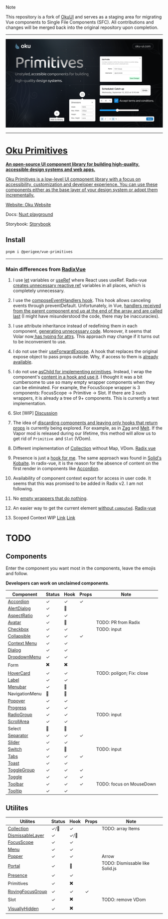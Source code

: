 > [!NOTE]
> This repository is a fork of [OkuUI](https://github.com/oku-ui/primitives) and serves as a staging area for migrating Vue components to Single File Components (SFC). All contributions and changes will be merged back into the original repository upon completion.

---

<a href="https://oku-ui.com">
  <img alt="Oku UI hero image" src="https://github.com/oku-ui/primitives/blob/main/.github/assets/primitives-cover.png?raw=true"
</a>

---

# Oku Primitives

**An open-source UI component library for building high-quality, accessible design systems and web apps.**

Oku Primitives is a low-level UI component library with a focus on accessibility, customization and developer experience. You can use these components either as the base layer of your design system or adopt them incrementally.

Website: [Oku Website](https://oku-ui.com)

Docs: [Nuxt playground](https://vue-primitives-docs.netlify.app/)

Storybook: [Storybook](https://vue-primitives.netlify.app)

## Install

```sh
pnpm i @perigee/vue-primitives
```

---

### Main differences from [RadixVue](https://github.com/radix-vue/radix-vue)

1) I use [let](https://github.com/perigee-ui/vue-primitives/blob/7c341db59fdfdb0cc88dfa6614d6c390b6856780/packages/vue-primitives/src/hover-card/HoverCardRoot.vue#L22) variables or [useRef](https://github.com/perigee-ui/vue-primitives/blob/7c341db59fdfdb0cc88dfa6614d6c390b6856780/packages/vue-primitives/src/hooks/useRef.ts#L18) where React uses useRef. Radix-vue [creates unnecessary reactive ref](https://github.com/radix-vue/radix-vue/blob/3f0f965fcf6fc3901e4fbbedf9a68dcb7d706f3f/packages/radix-vue/src/HoverCard/HoverCardRoot.vue#L64) variables in all places, which is completely unnecessary.

2) I use the [composeEventHandlers hook](https://github.com/radix-ui/primitives/blob/660060a765634e9cc7bf4513f41e8dabc9824d74/packages/core/primitive/src/primitive.tsx#L1). This hook allows canceling events through preventDefault. Unfortunately, in Vue, [handlers received from the parent component end up at the end of the array and are called last](https://github.com/vuejs/core-vapor/blob/30583b9ee1c696d3cb836f0bfd969793e57e849d/packages/runtime-core/src/vnode.ts#L886) (I might have misunderstood the code, there may be inaccuracies).

3) I use attribute inheritance instead of redefining them in each component, [generating unnecessary code](https://github.com/radix-vue/radix-vue/blob/3f0f965fcf6fc3901e4fbbedf9a68dcb7d706f3f/packages/radix-vue/src/shared/useForwardProps.ts#L16). Moreover, it seems that Volar now[ has typing for attrs](https://github.com/vuejs/language-tools/pull/4103). This approach may change if it turns out to be inconvenient to use.

4) I do not use their [useForwardExpose](https://github.com/radix-vue/radix-vue/blob/3f0f965fcf6fc3901e4fbbedf9a68dcb7d706f3f/packages/radix-vue/src/shared/useForwardExpose.ts#L21). A hook that replaces the original expose object to pass props outside. Why, if access to them is [already available](https://vuejs.org/api/component-instance.html#props).

5) I do not use [asChild for implementing primitives](https://github.com/radix-vue/radix-vue/blob/3f0f965fcf6fc3901e4fbbedf9a68dcb7d706f3f/packages/radix-vue/src/Menu/MenuContentImpl.vue#L274). Instead, I wrap the component's [content in a hook and use it](https://github.com/perigee-ui/vue-primitives/blob/a991db71fbecf364cd0b8479b294606236b104b4/packages/vue-primitives/src/dialog/DialogContentModal.vue#L65). I thought it was a bit cumbersome to use so many empty wrapper components when they can be eliminated. For example, the FocusScope wrapper is 3 components: FocusScope -> Primitive -> Slot. If there are 3 such wrappers, it is already a tree of 9+ components.
This is currently a test implementation.

6) Slot [WIP] [Discussion](https://github.com/radix-vue/radix-vue/discussions/1324)

7) The idea of [discarding components and leaving only hooks that return props](https://github.com/perigee-ui/vue-primitives/blob/feat/hooks/packages/vue-primitives/src/accordion/AccordionItem.vue) is currently being explored. For example, as in [Zag](https://zagjs.com/components/react/accordion) and [Melt](https://melt-ui.com/docs/introduction). If the Vapor mod is released during our lifetime, this method will allow us to get rid of `Primitive `and `Slot` (VDom).

8) Different implementation of [Collection](https://github.com/perigee-ui/vue-primitives/blob/7c341db59fdfdb0cc88dfa6614d6c390b6856780/packages/vue-primitives/src/collection/Collection.ts#L29) without Map, VDom. [Radix vue](https://github.com/radix-vue/radix-vue/blob/3f0f965fcf6fc3901e4fbbedf9a68dcb7d706f3f/packages/radix-vue/src/Collection/Collection.ts#L59)

9) Presence is just a [hook for me](https://github.com/perigee-ui/vue-primitives/blob/7c341db59fdfdb0cc88dfa6614d6c390b6856780/packages/vue-primitives/src/presence/usePresence.ts#L8). The same approach was found in [Solid's Kobalte](https://github.com/corvudev/corvu/blob/main/packages/solid-presence/src/presence.ts). In radix-vue, it is the reason for the absence of content on the first render in components like [Accordion](https://github.com/radix-vue/radix-vue/issues/978).

10) Availability of component context export for access in user code. It seems that this was promised to be added in Radix v2. I am not following.

11) No [empty wrappers that do nothing](https://github.com/radix-vue/radix-vue/blob/3f0f965fcf6fc3901e4fbbedf9a68dcb7d706f3f/packages/radix-vue/src/AlertDialog/AlertDialogTrigger.vue).

12) An easier way to get the current element [without `computed`](https://github.com/perigee-ui/vue-primitives/blob/7c341db59fdfdb0cc88dfa6614d6c390b6856780/packages/vue-primitives/src/hooks/useForwardElement.ts#L4). [Radix-vue](https://github.com/radix-vue/radix-vue/blob/3f0f965fcf6fc3901e4fbbedf9a68dcb7d706f3f/packages/radix-vue/src/shared/useForwardExpose.ts#L9C9-L9C23)

13) Scoped Context WIP [Link](https://github.com/facebook/react/issues/23287) [Link](https://so-so.dev/react/scoped-context/)

# TODO

## Components

Enter the component you want most in the components, leave the emojis and follow.

**Developers can work on unclaimed components**.

| Component                                                                                       | Status | Hook | Props | Note                      |
| ----------------------------------------------------------------------------------------------- | ------ | ---- | ----- | ------------------------- |
| [Accordion](https://vue-primitives.netlify.app/?path=/story/components-accordion--single)       | ✓      | ✓    | ✓     |                           |
| [AlertDialog](https://vue-primitives.netlify.app/?path=/story/components-alertdialog--styled)   | ✓      | 🚧    |       |                           |
| [AspectRatio](https://vue-primitives.netlify.app/?path=/story/components-aspectratio--styled)   | ✓      | ✓    |       |                           |
| [Avatar](https://vue-primitives.netlify.app/?path=/story/components-avatar--styled)             | ✓      | 🚧    |       | TODO: PR from Radix       |
| [Checkbox](https://vue-primitives.netlify.app/?path=/story/components-checkbox--styled)         | ✓      | ✓    |       | TODO: input               |
| [Collapsible](https://vue-primitives.netlify.app/?path=/story/components-collapsible--styled)   | ✓      | ✓    | ✓     |                           |
| [Context Menu](https://vue-primitives.netlify.app/?path=/story/components-contextmenu--styled)  | ✓      | ✓    |       |                           |
| [Dialog](https://vue-primitives.netlify.app/?path=/story/components-dialog--styled)             | ✓      | ✓    |       |                           |
| [DropdownMenu](https://vue-primitives.netlify.app/?path=/story/components-dropdownmenu--styled) | ✓      | ✓    |       |                           |
| Form                                                                                            | ✖️      | ✖️    |       |                           |
| [HoverCard](https://vue-primitives.netlify.app/?path=/story/components-hovercard--chromatic)    | ✓      | ✓    |       | TODO: poligon; Fix: close |
| [Label](https://vue-primitives.netlify.app/?path=/story/components-label--styled)               | ✓      | ✓    |       |                           |
| [Menubar](https://vue-primitives.netlify.app/?path=/story/components-menubar--styled)           | ✓      | 🚧    |       |                           |
| NavigationMenu                                                                                  | 🚧      | 🚧    |       |                           |
| [Popover](https://vue-primitives.netlify.app/?path=/story/components-popover--styled)           | ✓      | ✓    |       |                           |
| [Progress](https://vue-primitives.netlify.app/?path=/story/components-progress--styled)         | ✓      | ✓    |       |                           |
| [RadioGroup](https://vue-primitives.netlify.app/?path=/story/components-radiogroup--styled)     | ✓      | ✓    |       | TODO: input               |
| [ScrollArea](https://vue-primitives.netlify.app/?path=/story/components-scrollarea--basic)      | ✓      | ✓    |       |                           |
| Select                                                                                          | 🚧      | 🚧    |       |                           |
| [Separator](https://vue-primitives.netlify.app/?path=/story/components-separator--styled)       | ✓      | ✓    | ✓     |                           |
| [Slider](https://vue-primitives.netlify.app/?path=/story/components-slider--styled)             | ✓      | ✓    |       |                           |
| [Switch](https://vue-primitives.netlify.app/?path=/story/components-switch--styled)             | ✓      | 🚧    |       | TODO: input               |
| [Tabs](https://vue-primitives.netlify.app/?path=/story/components-tabs--styled)                 | ✓      | ✓    | ✓     |                           |
| [Toast](https://vue-primitives.netlify.app/?path=/story/components-toast--styled)               | ✓      | ✓    |       |                           |
| [ToggleGroup](https://vue-primitives.netlify.app/?path=/story/components-togglegroup--single)   | ✓      | ✓    | ✓     |                           |
| [Toggle](https://vue-primitives.netlify.app/?path=/story/components-toggle--styled)             | ✓      | ✓    | ✓     |                           |
| [Toolbar](https://vue-primitives.netlify.app/?path=/story/components-toolbar--styled)           | ✓      | ✓    | ✓     | TODO: focus on MouseDown  |
| [Tooltip](https://vue-primitives.netlify.app/?path=/story/components-tooltip--styled)           | ✓      | ✓    |       |                           |

## Utilites

| Utilites                                                                                              | Status | Hook | Props | Note                            |
| ----------------------------------------------------------------------------------------------------- | ------ | ---- | ----- | ------------------------------- |
| [Collection](https://vue-primitives.netlify.app/?path=/story/utilities-rovingfocusgroup--basic)       | ✓/🚧    | ✓    |       | TODO: array Items               |
| [DismissableLayer](https://vue-primitives.netlify.app/?path=/story/utilities-dismissablelayer--basic) | ✓      | ✓/🚧  |       |                                 |
| [FocusScope](https://vue-primitives.netlify.app/?path=/story/utilities-focusscope--basic)             | ✓      | ✓    |       |                                 |
| [Menu](https://vue-primitives.netlify.app/?path=/story/utilities-menu--styled)                        | ✓      | ✓    |       |                                 |
| [Popper](https://vue-primitives.netlify.app/?path=/story/utilities-popper--styled)                    | ✓      | ✓    |       | Arrow                           |
| [Portal](https://vue-primitives.netlify.app/?path=/story/utilities-portal--base)                      | ✓      | 🚧    |       | TODO: Dismissable like Solid.js |
| [Presence](https://vue-primitives.netlify.app/?path=/story/utilities-presence--basic)                 | ✓      | ✓    |       |                                 |
| Primitives                                                                                            | ✓      | ✖️    |       |                                 |
| [RovingFocusGroup](https://vue-primitives.netlify.app/?path=/story/utilities-rovingfocusgroup--basic) | ✓      | ✓    | ✓     |                                 |
| Slot                                                                                                  | ✓      | ✖️    |       | TODO: remove VDom               |
| [VisuallyHidden](https://vue-primitives.netlify.app/?path=/story/utilities-visuallyhidden--basic)     | ✓      | ✖️    |       |                                 |
